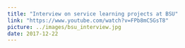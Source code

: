 ```yaml
---
title: "Interview on service learning projects at BSU"
link: "https://www.youtube.com/watch?v=FPb8mC5GsT8"
picture: ../images/bsu_interview.jpg
date: 2017-12-22
---
```


